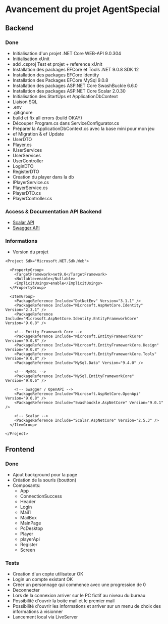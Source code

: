 # Avancement du projet AgentSpecial
## Backend
### Done
- Initialisation d'un projet .NET Core WEB-API 9.0.304
- Initialisation xUnit
- add .csproj Test et projet + reference xUnit
- Installation des packages EFCore et Tools .NET 9.0.8 SDK 12
- Installation des packages EFCore Identity 
- Installation des Packages EFCore MySql 9.0.8
- Installation des packages ASP.NET Core SwashBuckle 6.6.0
- Installation des packages ASP.NET Core Scalar 2.0.30
- Initialisation des StartUps et ApplicationDbContext
- Liaison SQL
- .env
- .gitignore
- build et fix all errors (build OKAY)
- Découper Program.cs dans ServiceConfigurator.cs
- Préparer la ApplicationDbContext.cs avec la base mini pour mon jeu
- ef Migration & ef Update
- UserDTO
- Player.cs
- IUserServices
- UserServices
- UserController
- LoginDTO
- RegisterDTO
- Creation du player dans la db
- IPlayerService.cs
- PlayerService.cs
- PlayerDTO.cs
- PlayerController.cs

### Access & Documentation API Backend
- [Scalar API](https://as-backend.duckdns.org/scalar/)
- [Swagger API](https://as-backend.duckdns.org/swagger/index.html)

### Informations
- Version du projet
```csproj
<Project Sdk="Microsoft.NET.Sdk.Web">

  <PropertyGroup>
    <TargetFramework>net9.0</TargetFramework>
    <Nullable>enable</Nullable>
    <ImplicitUsings>enable</ImplicitUsings>
  </PropertyGroup>

  <ItemGroup>
    <PackageReference Include="DotNetEnv" Version="3.1.1" />
    <PackageReference Include="Microsoft.AspNetCore.Identity" Version="2.3.1" />
    <PackageReference Include="Microsoft.AspNetCore.Identity.EntityFrameworkCore" Version="9.0.8" />

    <!-- Entity Framework Core -->
    <PackageReference Include="Microsoft.EntityFrameworkCore" Version="9.0.8" />
    <PackageReference Include="Microsoft.EntityFrameworkCore.Design" Version="9.0.8" />
    <PackageReference Include="Microsoft.EntityFrameworkCore.Tools" Version="9.0.8" />
    <PackageReference Include="MySql.Data" Version="9.4.0" />

    <!-- MySQL -->
    <PackageReference Include="MySql.EntityFrameworkCore" Version="9.0.6" />

    <!-- Swagger / OpenAPI -->
    <PackageReference Include="Microsoft.AspNetCore.OpenApi" Version="9.0.8" />
    <PackageReference Include="Swashbuckle.AspNetCore" Version="9.0.1" />

    <!-- Scalar -->
    <PackageReference Include="Scalar.AspNetCore" Version="2.5.3" />
  </ItemGroup>

</Project>
```

## Frontend
### Done
- Ajout background pour la page
- Création de la souris (boutton)
- Composants:
  - App
  - ConnectionSuccess
  - Header
  - Login
  - Mail1
  - MailBox
  - MainPage
  - PcDesktop
  - Player
  - playerApi
  - Register
  - Screen

### Tests
- Creation d'un copte utilisateur OK
- Login un compte existant OK
- Créer  un personnage qui commence avec une progression de 0
- Deconnecter
- Lors de la connexion arriver sur le PC fictif au niveau du bureau
- Possibilité d'ouvrir la boite mail et le premier mail
- Possibilité d'ouvrir les informations et arriver sur un menu de choix des informations à visionner
- Lancement local via LiveServer